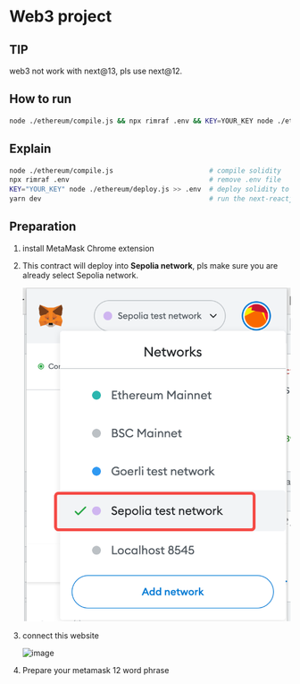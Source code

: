 # Web3 project

## TIP

web3 not work with next@13, pls use next@12.

## How to run

```sh
node ./ethereum/compile.js && npx rimraf .env && KEY=YOUR_KEY node ./ethereum/deploy.js >> .env && yarn dev
```

## Explain

```sh
node ./ethereum/compile.js                        # compile solidity
npx rimraf .env                                   # remove .env file
KEY="YOUR_KEY" node ./ethereum/deploy.js >> .env  # deploy solidity to online eth chain and get the online contract address and wirte down it into .env file. 
yarn dev                                          # run the next-reactjs web app
```

## Preparation

1. install MetaMask Chrome extension

2. This contract will deploy into **Sepolia network**, pls make sure you are already select Sepolia network.

    ![network-select](./public/network-select.png)
    
3. connect this website 

    ![image](https://user-images.githubusercontent.com/14355994/200105268-62747961-914b-4915-9151-0a9ed1a2229b.png)

4. Prepare your metamask 12 word phrase
